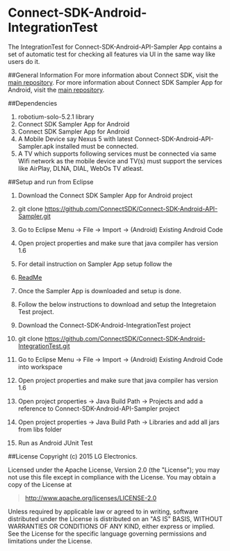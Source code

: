 # Connect-SDK-Android-IntegrationTest
The IntegrationTest for Connect-SDK-Android-API-Sampler App contains a set of automatic test for checking all features via UI in the same way like users do it.


##General Information
For more information about Connect SDK, visit the [main repository](https://github.com/ConnectSDK/Connect-SDK-Android).
For more information about Connect SDK Sampler App for Android, visit the [main repository](https://github.com/ConnectSDK/Connect-SDK-Android-API-Sampler).

##Dependencies

1. robotium-solo-5.2.1 library
2. Connect SDK Sampler App for Android
3. Connect SDK Sampler App for Android
4. A Mobile Device say Nexus 5 with latest Connect-SDK-Android-API-Sampler.apk installed must be connected.
5. A TV which supports following services must be connected via same Wifi network as the mobile device and TV(s) must support
the services like AirPlay, DLNA, DIAL, WebOs TV atleast.

##Setup and run from Eclipse

1. Download the Connect SDK Sampler App for Android project
2. git clone https://github.com/ConnectSDK/Connect-SDK-Android-API-Sampler.git
3. Go to Eclipse Menu -> File -> Import -> (Android) Existing Android Code
4. Open project properties and make sure that java compiler has version 1.6
5. For detail instruction on Sampler App setup follow the
6. [ReadMe](https://github.com/ConnectSDK/Connect-SDK-Android-API-Sampler)
7. Once the Sampler App is downloaded and setup is done.

8. Follow the below instructions to download and setup the Integretaion Test project.
9. Download the Connect-SDK-Android-IntegrationTest project
10. git clone https://github.com/ConnectSDK/Connect-SDK-Android-IntegrationTest.git
11. Go to Eclipse Menu -> File -> Import -> (Android) Existing Android Code into workspace
12. Open project properties and make sure that java compiler has version 1.6
13. Open project properties -> Java Build Path -> Projects and add a reference to Connect-SDK-Android-API-Sampler project
14. Open project properties -> Java Build Path -> Libraries and add all jars from libs folder
15. Run as Android JUnit Test

##License
Copyright (c) 2015 LG Electronics.

Licensed under the Apache License, Version 2.0 (the "License");
you may not use this file except in compliance with the License.
You may obtain a copy of the License at

> http://www.apache.org/licenses/LICENSE-2.0

Unless required by applicable law or agreed to in writing, software
distributed under the License is distributed on an "AS IS" BASIS,
WITHOUT WARRANTIES OR CONDITIONS OF ANY KIND, either express or implied.
See the License for the specific language governing permissions and
limitations under the License.


